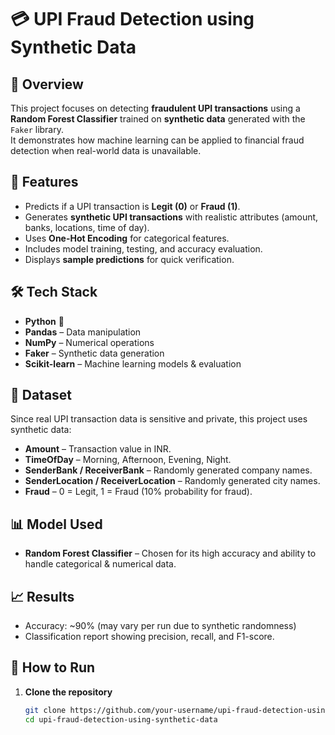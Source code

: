# 💳 UPI Fraud Detection using Synthetic Data

## 📌 Overview
This project focuses on detecting **fraudulent UPI transactions** using a **Random Forest Classifier** trained on **synthetic data** generated with the `Faker` library.  
It demonstrates how machine learning can be applied to financial fraud detection when real-world data is unavailable.

## 🚀 Features
- Predicts if a UPI transaction is **Legit (0)** or **Fraud (1)**.
- Generates **synthetic UPI transactions** with realistic attributes (amount, banks, locations, time of day).
- Uses **One-Hot Encoding** for categorical features.
- Includes model training, testing, and accuracy evaluation.
- Displays **sample predictions** for quick verification.

## 🛠 Tech Stack
- **Python** 🐍
- **Pandas** – Data manipulation
- **NumPy** – Numerical operations
- **Faker** – Synthetic data generation
- **Scikit-learn** – Machine learning models & evaluation

## 📂 Dataset
Since real UPI transaction data is sensitive and private, this project uses synthetic data:
- **Amount** – Transaction value in INR.
- **TimeOfDay** – Morning, Afternoon, Evening, Night.
- **SenderBank / ReceiverBank** – Randomly generated company names.
- **SenderLocation / ReceiverLocation** – Randomly generated city names.
- **Fraud** – 0 = Legit, 1 = Fraud (10% probability for fraud).

## 📊 Model Used
- **Random Forest Classifier** – Chosen for its high accuracy and ability to handle categorical & numerical data.

## 📈 Results
- Accuracy: ~90% (may vary per run due to synthetic randomness)
- Classification report showing precision, recall, and F1-score.

## 📌 How to Run
1. **Clone the repository**
   ```bash
   git clone https://github.com/your-username/upi-fraud-detection-using-synthetic-data.git
   cd upi-fraud-detection-using-synthetic-data


   
